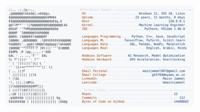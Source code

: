 <picture>
  <source srcset="https://raw.githubusercontent.com/mmazinjameel/mmazinjameel/main/dark_mode.svg?v=1760386326" media="(prefers-color-scheme: dark)">
  <img src="https://raw.githubusercontent.com/mmazinjameel/mmazinjameel/main/light_mode.svg?v=1760386326">
</picture>
